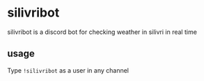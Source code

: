 # silivribot
silivribot is a discord bot for checking weather in silivri in real time

## usage
Type `!silivribot` as a user in any channel
